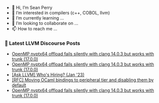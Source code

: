 - 👋 Hi, I’m Sean Perry
- 👀 I’m interested in compilers (c++, COBOL, llvm)
- 🌱 I’m currently learning ...
- 💞️ I’m looking to collaborate on ...
- 📫 How to reach me ...

<!---
s66perry/s66perry is a ✨ special ✨ repository because its `README.md` (this file) appears on your GitHub profile.
You can click the Preview link to take a look at your changes.
--->
### 📕 Latest LLVM Discourse Posts

<!-- DISCOURSE-LLVM:START -->
- [OpenMP nvptx64 offload fails silently with clang 14.0.3 but works with trunk &lpar;17.0.0&rpar;](https://discourse.llvm.org/t/openmp-nvptx64-offload-fails-silently-with-clang-14-0-3-but-works-with-trunk-17-0-0/68517#post_4)
- [OpenMP nvptx64 offload fails silently with clang 14.0.3 but works with trunk &lpar;17.0.0&rpar;](https://discourse.llvm.org/t/openmp-nvptx64-offload-fails-silently-with-clang-14-0-3-but-works-with-trunk-17-0-0/68517#post_3)
- [[Ask LLVM] Who&#39;s Hiring? &lpar;Jan &#39;23&rpar;](https://discourse.llvm.org/t/ask-llvm-whos-hiring-jan-23/67894#post_19)
- [[RFC] Moving OCaml bindings to peripheral tier and disabling them by default](https://discourse.llvm.org/t/rfc-moving-ocaml-bindings-to-peripheral-tier-and-disabling-them-by-default/68290#post_9)
- [OpenMP nvptx64 offload fails silently with clang 14.0.3 but works with trunk &lpar;17.0.0&rpar;](https://discourse.llvm.org/t/openmp-nvptx64-offload-fails-silently-with-clang-14-0-3-but-works-with-trunk-17-0-0/68517#post_2)
<!-- DISCOURSE-LLVM:END -->
